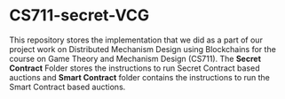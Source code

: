 # CS711-secret-VCG

This repository stores the implementation that we did as a part of our project work on Distributed Mechanism Design using Blockchains for the course on Game Theory and Mechanism Design (CS711).
The **Secret Contract** Folder stores the instructions to run Secret Contract based auctions and **Smart Contract** folder contains the instructions
to run the Smart Contract based auctions. 
